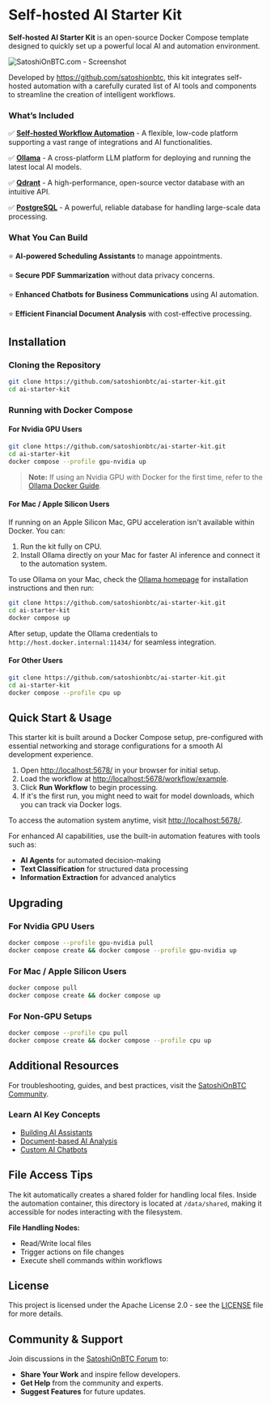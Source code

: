 # Self-hosted AI Starter Kit

**Self-hosted AI Starter Kit** is an open-source Docker Compose template designed to quickly set up a powerful local AI and automation environment.

![SatoshiOnBTC.com - Screenshot](https://raw.githubusercontent.com/satoshionbtc/ai-starter-kit/main/assets/demo.gif)

Developed by <https://github.com/satoshionbtc>, this kit integrates self-hosted automation with a carefully curated list of AI tools and components to streamline the creation of intelligent workflows.

### What’s Included

✅ [**Self-hosted Workflow Automation**](https://satoshionbtc.com/) - A flexible, low-code platform supporting a vast range of integrations and AI functionalities.

✅ [**Ollama**](https://ollama.com/) - A cross-platform LLM platform for deploying and running the latest local AI models.

✅ [**Qdrant**](https://qdrant.tech/) - A high-performance, open-source vector database with an intuitive API.

✅ [**PostgreSQL**](https://www.postgresql.org/) - A powerful, reliable database for handling large-scale data processing.

### What You Can Build

⭐ **AI-powered Scheduling Assistants** to manage appointments.

⭐ **Secure PDF Summarization** without data privacy concerns.

⭐ **Enhanced Chatbots for Business Communications** using AI automation.

⭐ **Efficient Financial Document Analysis** with cost-effective processing.

## Installation

### Cloning the Repository

```bash
git clone https://github.com/satoshionbtc/ai-starter-kit.git
cd ai-starter-kit
```

### Running with Docker Compose

#### For Nvidia GPU Users

```bash
git clone https://github.com/satoshionbtc/ai-starter-kit.git
cd ai-starter-kit
docker compose --profile gpu-nvidia up
```

> **Note:** If using an Nvidia GPU with Docker for the first time, refer to the [Ollama Docker Guide](https://github.com/ollama/ollama/blob/main/docs/docker.md).

#### For Mac / Apple Silicon Users

If running on an Apple Silicon Mac, GPU acceleration isn't available within Docker. You can:

1. Run the kit fully on CPU.
2. Install Ollama directly on your Mac for faster AI inference and connect it to the automation system.

To use Ollama on your Mac, check the [Ollama homepage](https://ollama.com/) for installation instructions and then run:

```bash
git clone https://github.com/satoshionbtc/ai-starter-kit.git
cd ai-starter-kit
docker compose up
```

After setup, update the Ollama credentials to `http://host.docker.internal:11434/` for seamless integration.

#### For Other Users

```bash
git clone https://github.com/satoshionbtc/ai-starter-kit.git
cd ai-starter-kit
docker compose --profile cpu up
```

## Quick Start & Usage

This starter kit is built around a Docker Compose setup, pre-configured with essential networking and storage configurations for a smooth AI development experience.

1. Open <http://localhost:5678/> in your browser for initial setup.
2. Load the workflow at <http://localhost:5678/workflow/example>.
3. Click **Run Workflow** to begin processing.
4. If it's the first run, you might need to wait for model downloads, which you can track via Docker logs.

To access the automation system anytime, visit <http://localhost:5678/>.

For enhanced AI capabilities, use the built-in automation features with tools such as:
- **AI Agents** for automated decision-making
- **Text Classification** for structured data processing
- **Information Extraction** for advanced analytics

## Upgrading

### For Nvidia GPU Users

```bash
docker compose --profile gpu-nvidia pull
docker compose create && docker compose --profile gpu-nvidia up
```

### For Mac / Apple Silicon Users

```bash
docker compose pull
docker compose create && docker compose up
```

### For Non-GPU Setups

```bash
docker compose --profile cpu pull
docker compose create && docker compose --profile cpu up
```

## Additional Resources

For troubleshooting, guides, and best practices, visit the [SatoshiOnBTC Community](https://community.satoshionbtc.com/).

### Learn AI Key Concepts

- [Building AI Assistants](https://satoshionbtc.com/workflows/ai-assistant)
- [Document-based AI Analysis](https://satoshionbtc.com/workflows/document-ai)
- [Custom AI Chatbots](https://satoshionbtc.com/workflows/custom-chatbots)

## File Access Tips

The kit automatically creates a shared folder for handling local files. Inside the automation container, this directory is located at `/data/shared`, making it accessible for nodes interacting with the filesystem.

**File Handling Nodes:**
- Read/Write local files
- Trigger actions on file changes
- Execute shell commands within workflows

## License

This project is licensed under the Apache License 2.0 - see the [LICENSE](LICENSE) file for more details.

## Community & Support

Join discussions in the [SatoshiOnBTC Forum](https://community.satoshionbtc.com/) to:
- **Share Your Work** and inspire fellow developers.
- **Get Help** from the community and experts.
- **Suggest Features** for future updates.

